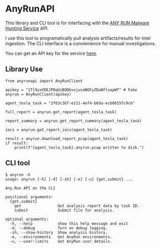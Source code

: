 # AnyRunAPI

This library and CLI tool is for interfacing with the [ANY RUN Malware Hunting Service](https://any.run/) API.

I use this tool to programatically pull analysis artifacts/results for intel ingestion. The CLI interface is a convienience for manual investigations.

You can get an API key for the service [here](https://app.any.run/profile/).

## Library Use


```python3
from anyrunapi import AnyRunClient

apikey = "1Tl9yxVDEJPDqUzBQQkvxjusaNOFyZDaNftxapWT" # Fake
anyrun = AnyRunClient(apikey)

agent_tesla_task = "2f63c36f-e111-4ef4-b6da-ecb8655fc9c6"

full_report = anyrun.get_report(agent_tesla_task)

report_summary = anyrun.get_report_summary(agent_tesla_task)

iocs = anyrun.get_report_iocs(agent_tesla_task)

result = anyrun.download_report_pcap(agent_tesla_task)
if result:
    print(f"{agent_tesla_task}.anyrun.pcap written to disk.")
```

## CLI tool

```
$ anyrun -h
usage: anyrun [-h] [-d] [-sh] [-e] [-u] {get,submit} ...

Any.Run API on the CLI

positional arguments:
  {get,submit}
    get                Get analysis report data by task ID.
    submit             Submit file for analysis.

optional arguments:
  -h, --help           show this help message and exit
  -d, --debug          Turn on debug logging.
  -sh, --show-history  Show analysis history.
  -e, --environments   Get AnyRun environments.
  -u, --user-limits    Get AnyRun user details.
```